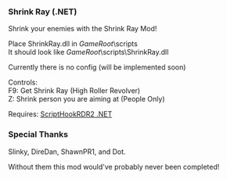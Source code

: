 ### Shrink Ray (.NET)
Shrink your enemies with the Shrink Ray Mod!

Place ShrinkRay.dll in *GameRoot*\scripts\
It should look like *GameRoot*\scripts\ShrinkRay.dll

Currently there is no config (will be implemented soon)

Controls:\
F9: Get Shrink Ray (High Roller Revolver)\
Z: Shrink person you are aiming at (People Only)

Requires:
[ScriptHookRDR2 .NET](https://github.com/Saltyq/ScriptHookRDR2DotNet/releases)

### Special Thanks
Slinky, DireDan, ShawnPR1, and Dot.

Without them this mod would've probably never been completed!
